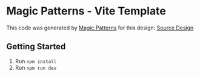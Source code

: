 # Magic Patterns - Vite Template

This code was generated by [Magic Patterns](https://magicpatterns.com) for this design: [Source Design](https://www.magicpatterns.com/c/64mmmabsk99dmkwn66wnkh)

## Getting Started

1. Run `npm install`
2. Run `npm run dev`
